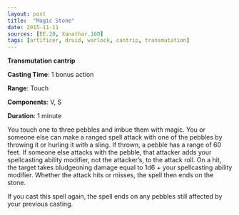 ```yaml
---
layout: post
title:  "Magic Stone"
date: 2015-11-11
sources: [EE.20, Xanathar.160]
tags: [artificer, druid, warlock, cantrip, transmutation]
---
```


**Transmutation cantrip**

**Casting Time**: 1 bonus action

**Range**: Touch

**Components**: V, S

**Duration**: 1 minute

You touch one to three pebbles and imbue them with magic. You or someone else can make a ranged spell attack with one of the pebbles by throwing it or hurling it with a sling. If thrown, a pebble has a range of 60 feet. If someone else attacks with the pebble, that attacker adds your spellcasting ability modifier, not the attacker’s, to the attack roll. On a hit, the target takes bludgeoning damage equal to 1d6 + your spellcasting ability modifier. Whether the attack hits or misses, the spell then ends on the stone.

If you cast this spell again, the spell ends on any pebbles still affected by your previous casting.

